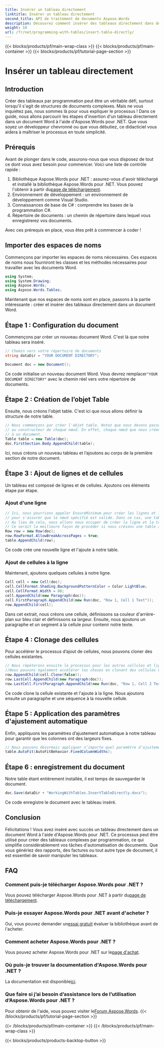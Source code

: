 ```yaml
---
title: Insérer un tableau directement
linktitle: Insérer un tableau directement
second_title: API de traitement de documents Aspose.Words
description: Découvrez comment insérer des tableaux directement dans des documents Word à l'aide d'Aspose.Words pour .NET. Suivez notre guide détaillé étape par étape pour simplifier la création de vos documents.
weight: 10
url: /fr/net/programming-with-tables/insert-table-directly/
---
```


{{< blocks/products/pf/main-wrap-class >}}
{{< blocks/products/pf/main-container >}}
{{< blocks/products/pf/tutorial-page-section >}}

# Insérer un tableau directement

## Introduction
Créer des tableaux par programmation peut être un véritable défi, surtout lorsqu'il s'agit de structures de documents complexes. Mais ne vous inquiétez pas, nous sommes là pour vous expliquer le processus ! Dans ce guide, nous allons parcourir les étapes d'insertion d'un tableau directement dans un document Word à l'aide d'Aspose.Words pour .NET. Que vous soyez un développeur chevronné ou que vous débutiez, ce didacticiel vous aidera à maîtriser le processus en toute simplicité.

## Prérequis

Avant de plonger dans le code, assurons-nous que vous disposez de tout ce dont vous avez besoin pour commencer. Voici une liste de contrôle rapide :

1.  Bibliothèque Aspose.Words pour .NET : assurez-vous d'avoir téléchargé et installé la bibliothèque Aspose.Words pour .NET. Vous pouvez l'obtenir à partir du[page de téléchargement](https://releases.aspose.com/words/net/).
2. Environnement de développement : un environnement de développement comme Visual Studio.
3. Connaissances de base de C# : comprendre les bases de la programmation C#.
4. Répertoire de documents : un chemin de répertoire dans lequel vous enregistrerez vos documents.

Avec ces prérequis en place, vous êtes prêt à commencer à coder !

## Importer des espaces de noms

Commençons par importer les espaces de noms nécessaires. Ces espaces de noms nous fourniront les classes et les méthodes nécessaires pour travailler avec les documents Word.

```csharp
using System;
using System.Drawing;
using Aspose.Words;
using Aspose.Words.Tables;
```

Maintenant que nos espaces de noms sont en place, passons à la partie intéressante : créer et insérer des tableaux directement dans un document Word.

## Étape 1 : Configuration du document

Commençons par créer un nouveau document Word. C'est là que notre tableau sera inséré.

```csharp
// Chemin vers votre répertoire de documents
string dataDir = "YOUR DOCUMENT DIRECTORY";

Document doc = new Document();
```

 Ce code initialise un nouveau document Word. Vous devrez remplacer`"YOUR DOCUMENT DIRECTORY"` avec le chemin réel vers votre répertoire de documents.

## Étape 2 : Création de l’objet Table

Ensuite, nous créons l'objet table. C'est ici que nous allons définir la structure de notre table.

```csharp
// Nous commençons par créer l'objet table. Notez que nous devons passer l'objet document
// au constructeur de chaque nœud. En effet, chaque nœud que nous créons doit appartenir
// à un document.
Table table = new Table(doc);
doc.FirstSection.Body.AppendChild(table);
```

Ici, nous créons un nouveau tableau et l’ajoutons au corps de la première section de notre document.

## Étape 3 : Ajout de lignes et de cellules

Un tableau est composé de lignes et de cellules. Ajoutons ces éléments étape par étape.

### Ajout d'une ligne

```csharp
// Ici, nous pourrions appeler EnsureMinimum pour créer les lignes et les cellules à notre place. Cette méthode est utilisée
// pour s'assurer que le nœud spécifié est valide. Dans ce cas, une table valide doit avoir au moins une ligne et une cellule.
// Au lieu de cela, nous allons nous occuper de créer la ligne et la table nous-mêmes.
// Ce serait la meilleure façon de procéder si nous créions une table à l’intérieur d’un algorithme.
Row row = new Row(doc);
row.RowFormat.AllowBreakAcrossPages = true;
table.AppendChild(row);
```

Ce code crée une nouvelle ligne et l'ajoute à notre table.

### Ajout de cellules à la ligne

Maintenant, ajoutons quelques cellules à notre ligne. 

```csharp
Cell cell = new Cell(doc);
cell.CellFormat.Shading.BackgroundPatternColor = Color.LightBlue;
cell.CellFormat.Width = 80;
cell.AppendChild(new Paragraph(doc));
cell.FirstParagraph.AppendChild(new Run(doc, "Row 1, Cell 1 Text"));
row.AppendChild(cell);
```

Dans cet extrait, nous créons une cellule, définissons sa couleur d'arrière-plan sur bleu clair et définissons sa largeur. Ensuite, nous ajoutons un paragraphe et un segment à la cellule pour contenir notre texte.

## Étape 4 : Clonage des cellules

Pour accélérer le processus d’ajout de cellules, nous pouvons cloner des cellules existantes.

```csharp
// Nous répéterons ensuite le processus pour les autres cellules et lignes du tableau.
//Nous pouvons également accélérer les choses en clonant des cellules et des lignes existantes.
row.AppendChild(cell.Clone(false));
row.LastCell.AppendChild(new Paragraph(doc));
row.LastCell.FirstParagraph.AppendChild(new Run(doc, "Row 1, Cell 2 Text"));
```

Ce code clone la cellule existante et l'ajoute à la ligne. Nous ajoutons ensuite un paragraphe et une séquence à la nouvelle cellule.

## Étape 5 : Application des paramètres d'ajustement automatique

Enfin, appliquons les paramètres d’ajustement automatique à notre tableau pour garantir que les colonnes ont des largeurs fixes.

```csharp
// Nous pouvons désormais appliquer n’importe quel paramètre d’ajustement automatique.
table.AutoFit(AutoFitBehavior.FixedColumnWidths);
```

## Étape 6 : enregistrement du document

Notre table étant entièrement installée, il est temps de sauvegarder le document.

```csharp
doc.Save(dataDir + "WorkingWithTables.InsertTableDirectly.docx");
```

Ce code enregistre le document avec le tableau inséré.

## Conclusion

Félicitations ! Vous avez inséré avec succès un tableau directement dans un document Word à l'aide d'Aspose.Words pour .NET. Ce processus peut être utilisé pour créer des tableaux complexes par programmation, ce qui simplifie considérablement vos tâches d'automatisation de documents. Que vous génériez des rapports, des factures ou tout autre type de document, il est essentiel de savoir manipuler les tableaux.

## FAQ

### Comment puis-je télécharger Aspose.Words pour .NET ?
 Vous pouvez télécharger Aspose.Words pour .NET à partir du[page de téléchargement](https://releases.aspose.com/words/net/).

### Puis-je essayer Aspose.Words pour .NET avant d'acheter ?
 Oui, vous pouvez demander un[essai gratuit](https://releases.aspose.com/) évaluer la bibliothèque avant de l'acheter.

### Comment acheter Aspose.Words pour .NET ?
Vous pouvez acheter Aspose.Words pour .NET sur le[page d'achat](https://purchase.aspose.com/buy).

### Où puis-je trouver la documentation d'Aspose.Words pour .NET ?
 La documentation est disponible[ici](https://reference.aspose.com/words/net/).

### Que faire si j’ai besoin d’assistance lors de l’utilisation d’Aspose.Words pour .NET ?
 Pour obtenir de l'aide, vous pouvez visiter le[Forum Aspose.Words](https://forum.aspose.com/c/words/8).
{{< /blocks/products/pf/tutorial-page-section >}}

{{< /blocks/products/pf/main-container >}}
{{< /blocks/products/pf/main-wrap-class >}}

{{< blocks/products/products-backtop-button >}}
